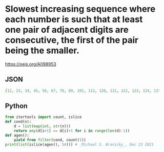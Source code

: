 # Slowest increasing sequence where each number is such that at least one pair of adjacent digits are consecutive, the first of the pair being the smaller\.
https://oeis.org/A098953
## JSON
```JSON
[12, 23, 34, 45, 56, 67, 78, 89, 101, 112, 120, 121, 122, 123, 124, 125, 126, 127, 128, 129, 134, 145, 156, 167, 178, 189, 201, 212, 223, 230, 231, 232, 233, 234, 235, 236, 237, 238, 239, 245, 256, 267, 278, 289, 301, 312, 323, 334, 340, 341, 342, 343, 344, 345]
```
## Python
```Python
from itertools import count, islice
def cond(n):
    d = list(map(int, str(n)))
    return any(d[i+1] == d[i]+1 for i in range(len(d)-1))
def agen():
    yield from filter(cond, count(1))
print(list(islice(agen(), 54))) # _Michael S. Branicky_, Dec 23 2021
```
